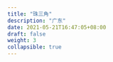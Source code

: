 ```yaml
---
title: "珠三角"
description: "广东"
date: 2021-05-21T16:47:05+08:00
draft: false
weight: 3
collapsible: true
---
```


